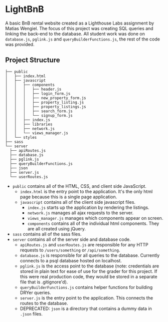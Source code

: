 # LightBnB

A basic BnB rental website created as a Lighthouse Labs assignment by Matias Wengiel. The focus of this project was creating SQL queries and linking the back-end to the database. All student work was done on `database.js`, `pglink.js` and `queryBuilderFunctions.js`, the rest of the code was provided.

## Project Structure

```
├── public
│   ├── index.html
│   ├── javascript
│   │   ├── components 
│   │   │   ├── header.js
│   │   │   ├── login_form.js
│   │   │   ├── new_property_form.js
│   │   │   ├── property_listing.js
│   │   │   ├── property_listings.js
│   │   │   ├── search_form.js
│   │   │   └── signup_form.js
│   │   ├── index.js
│   │   ├── libraries
│   │   ├── network.js
│   │   └── views_manager.js
│   └── styles
├── sass
└── server
  ├── apiRoutes.js
  ├── database.js
  ├── pglink.js
  ├── queryBuilderFunctions.js
  ├── json
  ├── server.js
  └── userRoutes.js
```

* `public` contains all of the HTML, CSS, and client side JavaScript. 
  * `index.html` is the entry point to the application. It's the only html page because this is a single page application.
  * `javascript` contains all of the client side javascript files.
    * `index.js` starts up the application by rendering the listings.
    * `network.js` manages all ajax requests to the server.
    * `views_manager.js` manages which components appear on screen.
    * `components` contains all of the individual html components. They are all created using jQuery.
* `sass` contains all of the sass files. 
* `server` contains all of the server side and database code. 
  * `apiRoutes.js` and `userRoutes.js` are responsible for any HTTP requests to `/users/something` or `/api/something`. 
  * `database.js` is responsible for all queries to the database. Currently connects to a psql database hosted on localhost.
  * `pglink.js` is the access point to the database (note: credentials are stored in plain text for ease of use for the grader for this project. If this were real production code, they would be stored in a separate file that is .gitignore'd).
  * `queryBuilderFunctions.js` contains helper functions for building DRYer queries.
  * `server.js` is the entry point to the application. This connects the routes to the database.
  * DEPRECATED: `json` is a directory that contains a dummy data in `.json` files.
